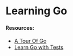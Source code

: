 # Learning Go

#### Resources:
- [A Tour Of Go](https://go.dev/tour/list)
- [Learn Go with Tests](https://quii.gitbook.io/learn-go-with-tests)